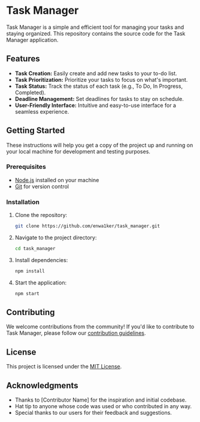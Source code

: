 # Task Manager

Task Manager is a simple and efficient tool for managing your tasks and staying organized. This repository contains the source code for the Task Manager application.

## Features

- **Task Creation:** Easily create and add new tasks to your to-do list.
- **Task Prioritization:** Prioritize your tasks to focus on what's important.
- **Task Status:** Track the status of each task (e.g., To Do, In Progress, Completed).
- **Deadline Management:** Set deadlines for tasks to stay on schedule.
- **User-Friendly Interface:** Intuitive and easy-to-use interface for a seamless experience.

## Getting Started

These instructions will help you get a copy of the project up and running on your local machine for development and testing purposes.

### Prerequisites

- [Node.js](https://nodejs.org/) installed on your machine
- [Git](https://git-scm.com/) for version control

### Installation

1. Clone the repository:

    ```bash
    git clone https://github.com/enwa1ker/task_manager.git
    ```

2. Navigate to the project directory:

    ```bash
    cd task_manager
    ```

4. Install dependencies:

    ```bash
    npm install
    ```

5. Start the application:

    ```bash
    npm start
    ```

## Contributing

We welcome contributions from the community! If you'd like to contribute to Task Manager, please follow our [contribution guidelines](CONTRIBUTING.md).

## License

This project is licensed under the [MIT License](LICENSE).

## Acknowledgments

- Thanks to [Contributor Name] for the inspiration and initial codebase.
- Hat tip to anyone whose code was used or who contributed in any way.
- Special thanks to our users for their feedback and suggestions.
